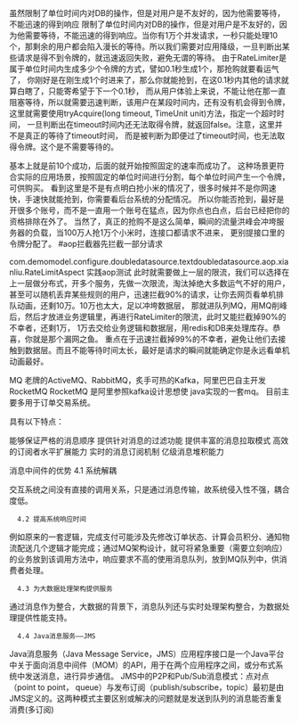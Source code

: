 虽然限制了单位时间内对DB的操作，但是对用户是不友好的，因为他需要等待，不能迅速的得到响应
限制了单位时间内对DB的操作，但是对用户是不友好的，因为他需要等待，不能迅速的得到响应。当你有1万个并发请求，一秒只能处理10个，那剩余的用户都会陷入漫长的等待。所以我们需要对应用降级，一旦判断出某些请求是得不到令牌的，就迅速返回失败，避免无谓的等待。
由于RateLimiter是属于单位时间内生成多少个令牌的方式，譬如0.1秒生成1个，那抢购就要看运气了，
你刚好是在刚生成1个时进来了，那么你就能抢到，在这0.1秒内其他的请求就算白瞎了，只能寄希望于下一个0.1秒，
而从用户体验上来说，不能让他在那一直阻塞等待，所以就需要迅速判断，该用户在某段时间内，还有没有机会得到令牌，
这里就需要使用tryAcquire(long timeout, TimeUnit unit)方法，指定一个超时时间，
一旦判断出在timeout时间内还无法取得令牌，就返回false。注意，这里并不是真正的等待了timeout时间，
而是被判断为即便过了timeout时间，也无法取得令牌。这个是不需要等待的。



基本上就是前10个成功，后面的就开始按照固定的速率而成功了。
这种场景更符合实际的应用场景，按照固定的单位时间进行分割，每个单位时间产生一个令牌，可供购买。
看到这里是不是有点明白抢小米的情况了，很多时候并不是你网速快，手速快就能抢到，你需要看后台系统的分配情况。
所以你能否抢到，最好是开很多个账号，而不是一直用一个账号在猛点，因为你点也白点，后台已经把你的资格排除在外了。
当然了，真正的抢购不是这么简单，瞬间的流量洪峰会冲垮服务器的负载，当100万人抢1万个小米时，连接口都请求不进来，
更别提接口里的令牌分配了。
#aop拦截器先拦截一部分请求 

com.demomodel.configure.doubledatasource.textdoubledatasource.aop.xianliu.RateLimitAspect   实践aop测试
此时就需要做上一层的限流，我们可以选择在上一层做分布式，开多个服务，先做一次限流，淘汰掉绝大多数运气不好的用户，
甚至可以随机丢弃某些规则的用户，迅速拦截90%的请求，让你去网页看单机排队动画，还剩10万。10万也太大，足以冲垮数据层，
那就进队列MQ，用MQ削峰后，然后才放进业务逻辑里，再进行RateLimiter的限流，此时又能拦截掉90%的不幸者，还剩1万，
1万去交给业务逻辑和数据层，用redis和DB来处理库存。恭喜，你就是那个漏网之鱼。
重点在于迅速拦截掉99%的不幸者，避免让他们去接触到数据层。而且不能等待时间太长，最好是请求的瞬间就能确定你是永远看单机动画最好。



MQ
老牌的ActiveMQ、RabbitMQ，炙手可热的Kafka，阿里巴巴自主开发RocketMQ
RocketMQ 是阿里参照kafka设计思想使 java实现的一套mq。
目前主要多用于订单交易系统。

具有以下特点：

能够保证严格的消息顺序
提供针对消息的过滤功能
提供丰富的消息拉取模式
高效的订阅者水平扩展能力
实时的消息订阅机制
亿级消息堆积能力


消息中间件的优势
4.1 系统解耦

交互系统之间没有直接的调用关系，只是通过消息传输，故系统侵入性不强，耦合度低。

      4.2 提高系统响应时间

例如原来的一套逻辑，完成支付可能涉及先修改订单状态、计算会员积分、通知物流配送几个逻辑才能完成；通过MQ架构设计，就可将紧急重要（需要立刻响应）的业务放到该调用方法中，响应要求不高的使用消息队列，放到MQ队列中，供消费者处理。

      4.3 为大数据处理架构提供服务

通过消息作为整合，大数据的背景下，消息队列还与实时处理架构整合，为数据处理提供性能支持。

      4.4 Java消息服务——JMS

Java消息服务（Java Message Service，JMS）应用程序接口是一个Java平台中关于面向消息中间件（MOM）的API，用于在两个应用程序之间，或分布式系统中发送消息，进行异步通信。 
JMS中的P2P和Pub/Sub消息模式：点对点（point to point， queue）与发布订阅（publish/subscribe，topic）最初是由JMS定义的。这两种模式主要区别或解决的问题就是发送到队列的消息能否重复消费(多订阅)